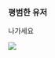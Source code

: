 ### 평범한 유저

나가세요

<img src="https://imgtr.ee/images/2023/09/03/4906edbc8df4ff10a66d920338a283d4.png"/>

